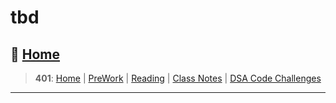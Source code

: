 # tbd

## 🏡 [**Home**](https://mistidinzy.github.io/ReadingNotes/)

> **401**: [Home](401home.md)
|
[PreWork](401/preworkRM.md)
|
[Reading](401/ReadingRM.md)
|
[Class Notes](401/ClassRM.md)
|
[DSA Code Challenges](https://mistidinzy.github.io/data-structures-and-algorithms/)

_____
